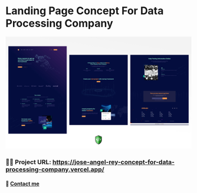 # Landing Page Concept For Data Processing Company

![Desktop desidn](/design/Desktop-design-preview.png)

### 🚀🚀 Project URL: https://jose-angel-rey-concept-for-data-processing-company.vercel.app/


#### 📧 [Contact me](dev.joseangel.rey@gmail.com) 

